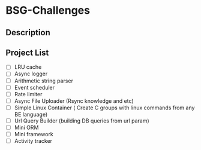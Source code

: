 # BSG-Challenges

## Description

## Project List 
- [ ] LRU cache
- [ ] Async logger
- [ ] Arithmetic string parser
- [ ] Event scheduler
- [ ] Rate limiter
- [ ] Async File Uploader (Rsync knowledge and etc)
- [ ] Simple Linux Container ( Create C groups with linux commands from any BE language)
- [ ] Url Query Builder (building DB queries from url param)
- [ ] Mini ORM
- [ ] Mini framework
- [ ] Activity tracker
